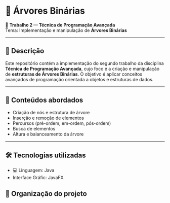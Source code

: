 # 🌳 Árvores Binárias

📘 **Trabalho 2 — Técnica de Programação Avançada**  
Tema: Implementação e manipulação de **Árvores Binárias**

---

## 📂 Descrição

Este repositório contém a implementação do segundo trabalho da disciplina **Técnica de Programação Avançada**, cujo foco é a criação e manipulação de **estruturas de Árvores Binárias**. O objetivo é aplicar conceitos avançados de programação orientada a objetos e estruturas de dados.

---

## 🧠 Conteúdos abordados

- Criação de nós e estrutura de árvore
- Inserção e remoção de elementos
- Percursos (pré-ordem, em-ordem, pós-ordem)
- Busca de elementos
- Altura e balanceamento da árvore

---

## 🛠️ Tecnologias utilizadas
- 💻 Linguagem: Java 
- Interface Gráfic: JavaFX 
## 📎 Organização do projeto


 
 
